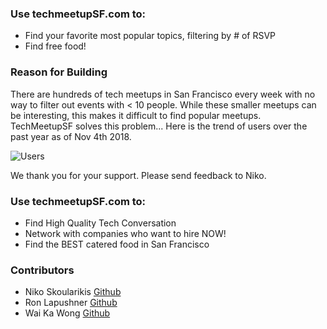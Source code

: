 ### Use techmeetupSF.com to:

+ Find your favorite most popular topics, filtering by # of RSVP
+ Find free food!


### Reason for Building 
There are hundreds of tech meetups in San Francisco every week with no way to filter out events with < 10 people.  While these smaller meetups can be interesting, this makes it difficult to find popular meetups.  TechMeetupSF solves this problem...  Here is the trend of users over the past year as of Nov 4th 2018.

![Users](https://res.cloudinary.com/dlpclqzwk/image/upload/v1541366472/Selection_007_ztiql3.png) 

We thank you for your support.  Please send feedback to Niko.

### Use techmeetupSF.com to:

+ Find High Quality Tech Conversation
+ Network with companies who want to hire NOW!
+ Find the BEST catered food in San Francisco

### Contributors 

- Niko Skoularikis [Github](https://github.com/niko79542)
- Ron Lapushner [Github](https://github.com/Ronll)
- Wai Ka Wong [Github](https://github.com/wongsitu)
